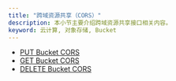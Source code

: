```yaml
---
title: "跨域资源共享（CORS）"
description: 本小节主要介绍跨域资源共享接口相关内容。
keyword: 云计算, 对象存储, Bucket
---
```


- [PUT Bucket CORS](put_cors/)
- [GET Bucket CORS](get_cors/)
- [DELETE Bucket CORS](delete_cors/)
